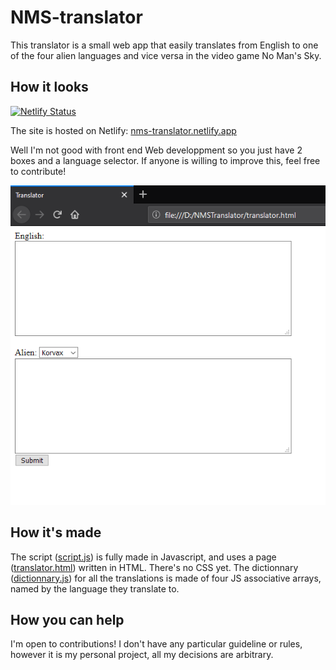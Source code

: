 # NMS-translator
This translator is a small web app that easily translates from English to one of the four alien languages and vice versa in the video game No Man's Sky.

## How it looks
[![Netlify Status](https://api.netlify.com/api/v1/badges/9f655d17-a32b-47a0-b240-ab06ebcab027/deploy-status)](https://app.netlify.com/sites/nms-translator/deploys)

The site is hosted on Netlify: [nms-translator.netlify.app](http://nms-translator.netlify.app)

Well I'm not good with front end Web developpment so you just have 2 boxes and a language selector. If anyone is willing to improve this, feel free to contribute!

![Screenshot](https://raw.githubusercontent.com/Absolute-Arthur/NMS-translator/master/Screenshot.png)

## How it's made
The script ([script.js](../script.js)) is fully made in Javascript, and uses a page ([translator.html](../translator.html)) written in HTML. There's no CSS yet.
The dictionnary ([dictionnary.js](../dictionnary.js)) for all the translations is made of four JS associative arrays, named by the language they translate to.

## How you can help
I'm open to contributions! I don't have any particular guideline or rules, however it is my personal project, all my decisions are arbitrary.
